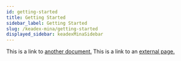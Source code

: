 ```yaml
---
id: getting-started
title: Getting Started
sidebar_label: Getting Started
slug: /keadex-mina/getting-started
displayed_sidebar: keadexMinaSidebar
---
```


This is a link to [another document.](doc3.md) This is a link to an [external page.](http://www.example.com/)
